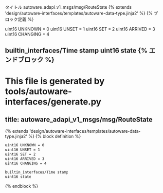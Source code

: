 タイトル
autoware_adapi_v1_msgs/msg/RouteState
{% extends 'design/autoware-interfaces/templates/autoware-data-type.jinja2' %} {% ブロック定義 %}

uint16 UNKNOWN = 0
uint16 UNSET = 1
uint16 SET = 2
uint16 ARRIVED = 3
uint16 CHANGING = 4

builtin_interfaces/Time stamp
uint16 state
{% エンドブロック %}
---
# This file is generated by tools/autoware-interfaces/generate.py
title: autoware_adapi_v1_msgs/msg/RouteState
---

{% extends 'design/autoware-interfaces/templates/autoware-data-type.jinja2' %}
{% block definition %}

```txt
uint16 UNKNOWN = 0
uint16 UNSET = 1
uint16 SET = 2
uint16 ARRIVED = 3
uint16 CHANGING = 4

builtin_interfaces/Time stamp
uint16 state
```

{% endblock %}
